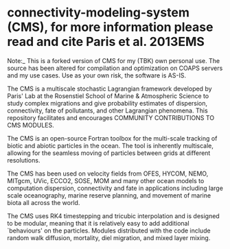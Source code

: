 # connectivity-modeling-system (CMS), for more information please read and cite Paris et al. 2013EMS


Note:_ This is a forked version of CMS for my (TBK) own personal use. The source has been altered for compilation and optimization on COAPS servers and my use cases. Use as your own risk, the software is AS-IS.

  The CMS is a multiscale stochastic Lagrangian framework developed by Paris' Lab at the Rosenstiel School of Marine &amp; Atmospheric Science to study complex migrations and give probability estimates of dispersion, connectivity, fate of pollutants, and other Lagrangian phenomena. This repository facilitates and encourages COMMUNITY CONTRIBUTIONS TO CMS MODULES.

The CMS is an open-source Fortran toolbox for the multi-scale tracking of biotic and abiotic particles in the ocean. The tool is inherently multiscale, allowing for the seamless moving of particles between grids at different resolutions.

The CMS has been used on velocity fields from OFES, HYCOM, NEMO, MITgcm, UVic, ECCO2, SOSE, MOM and many other ocean models to computation dispersion, connectivity and fate in applications including large scale oceanography, marine reserve planning, and movement of marine biota all across the world.

The CMS uses RK4 timestepping and tricubic interpolation and is designed to be modular, meaning that it is relatively easy to add additional `behaviours' on the particles. Modules distributed with the code include random walk diffusion, mortality, diel migration, and mixed layer mixing.
